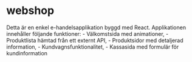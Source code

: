 # webshop
Detta är en enkel e-handelsapplikation byggd med React. Applikationen innehåller följande funktioner:  - Välkomstsida med animationer, - Produktlista hämtad från ett externt API,  - Produktsidor med detaljerad information,  - Kundvagnsfunktionalitet,  - Kassasida med formulär för kundinformation
